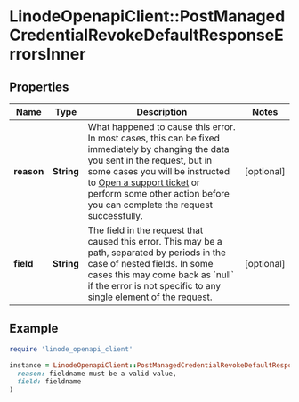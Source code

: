 # LinodeOpenapiClient::PostManagedCredentialRevokeDefaultResponseErrorsInner

## Properties

| Name | Type | Description | Notes |
| ---- | ---- | ----------- | ----- |
| **reason** | **String** | What happened to cause this error. In most cases, this can be fixed immediately by changing the data you sent in the request, but in some cases you will be instructed to [Open a support ticket](https://techdocs.akamai.com/linode-api/reference/post-ticket) or perform some other action before you can complete the request successfully. | [optional] |
| **field** | **String** | The field in the request that caused this error. This may be a path, separated by periods in the case of nested fields. In some cases this may come back as &#x60;null&#x60; if the error is not specific to any single element of the request. | [optional] |

## Example

```ruby
require 'linode_openapi_client'

instance = LinodeOpenapiClient::PostManagedCredentialRevokeDefaultResponseErrorsInner.new(
  reason: fieldname must be a valid value,
  field: fieldname
)
```

